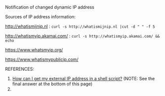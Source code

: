 Notification of changed dynamic IP address 

Sources of IP address information: 

http://whatismijnip.nl  : `curl -s http://whatismijnip.nl |cut -d " " -f 5` 

http://whatismyip.akamai.com/  :  `curl -s http://whatismyip.akamai.com/ && echo`  

https://www.whatsmyip.org/ 

https://www.whatismypublicip.com/ 





REFERENCES:

1. [How can I get my external IP address in a shell script?](https://unix.stackexchange.com/questions/22615/how-can-i-get-my-external-ip-address-in-a-shell-script) (NOTE: See the final answer at the bottom of this page) 
2. 
